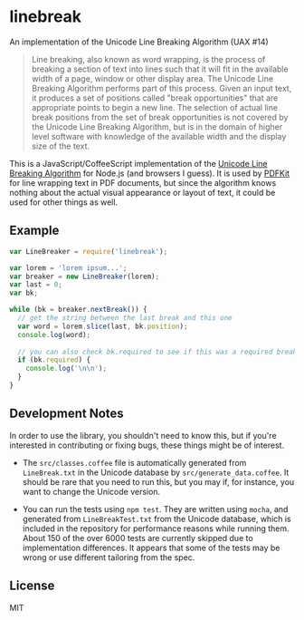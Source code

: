 # linebreak
An implementation of the Unicode Line Breaking Algorithm (UAX #14)

> Line breaking, also known as word wrapping, is the process of breaking a section of text into lines such that it will fit in the
> available width of a page, window or other display area. The Unicode Line Breaking Algorithm performs part of this process. 
> Given an input text, it produces a set of positions called "break opportunities" that are appropriate points to begin a new line. 
> The selection of actual line break positions from the set of break opportunities is not covered by the Unicode Line Breaking Algorithm, 
> but is in the domain of higher level software with knowledge of the available width and the display size of the text.

This is a JavaScript/CoffeeScript implementation of the 
[Unicode Line Breaking Algorithm](http://www.unicode.org/reports/tr14/#SampleCode) for Node.js 
(and browsers I guess).  It is used by [PDFKit](http://github.com/devongovett/pdfkit/) for 
line wrapping text in PDF documents, but since the algorithm knows nothing about the actual
visual appearance or layout of text, it could be used for other things as well.

## Example

```javascript
var LineBreaker = require('linebreak');

var lorem = 'lorem ipsum...';
var breaker = new LineBreaker(lorem);
var last = 0;
var bk;

while (bk = breaker.nextBreak()) {
  // get the string between the last break and this one
  var word = lorem.slice(last, bk.position);
  console.log(word);
  
  // you can also check bk.required to see if this was a required break...
  if (bk.required) {
    console.log('\n\n');
  }
}
```

## Development Notes

In order to use the library, you shouldn't need to know this, but if you're interested in
contributing or fixing bugs, these things might be of interest.

* The `src/classes.coffee` file is automatically generated from `LineBreak.txt` in the Unicode 
  database by `src/generate_data.coffee`. It should be rare that you need to run this, but
  you may if, for instance, you want to change the Unicode version.
  
* You can run the tests using `npm test`. They are written using `mocha`, and generated from
  `LineBreakTest.txt` from the Unicode database, which is included in the repository for performance
  reasons while running them. About 150 of the over 6000 tests are currently skipped due to
  implementation differences. It appears that some of the tests may be wrong or use different
  tailoring from the spec.

## License

MIT
